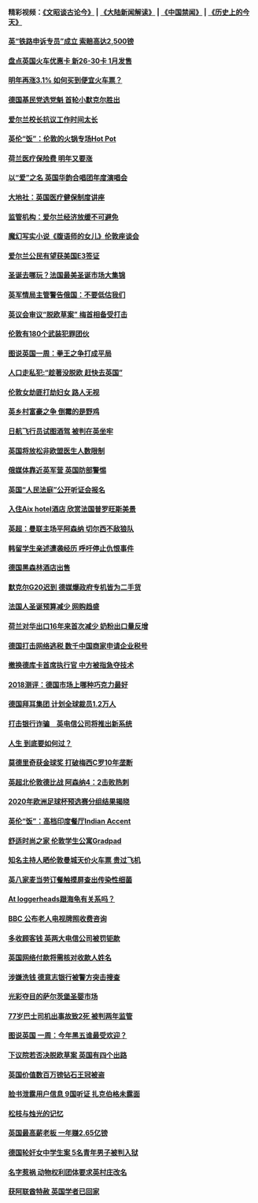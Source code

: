 #### 精彩视频：[《文昭谈古论今》](https://github.com/gfw-breaker/wenzhao/blob/master/README.md?t=12081531) | [《大陆新闻解读》](https://github.com/gfw-breaker/ntdtv-comedy/blob/master/README.md?t=12081531) | [《中国禁闻》](https://github.com/gfw-breaker/ntdtv-news/blob/master/README.md?t=12081531) | [《历史上的今天》](https://github.com/gfw-breaker/today-in-history/blob/master/README.md?t=12081531) 

#### [英“铁路申诉专员”成立 索赔高达2,500镑](../pages/nsc974/n10899001.md?t=12081531) 

#### [盘点英国火车优惠卡 新26-30卡 1月发售](../pages/nsc974/n10898992.md?t=12081531) 

#### [明年再涨3.1%   如何买到便宜火车票？](../pages/nsc974/n10898985.md?t=12081531) 

#### [德国基民党选党魁 首轮小默克尔胜出](../pages/nsc974/n10897678.md?t=12081531) 

#### [爱尔兰校长抗议工作时间太长](../pages/nsc974/n10897164.md?t=12081531) 

#### [英伦“饭”：伦敦的火锅专场Hot Pot](../pages/nsc974/n10897146.md?t=12081531) 

#### [荷兰医疗保险费 明年又要涨](../pages/nsc974/n10897113.md?t=12081531) 

#### [以“爱”之名 英国华韵合唱团年度演唱会](../pages/nsc974/n10897132.md?t=12081531) 

#### [大地社：英国医疗健保制度讲座](../pages/nsc974/n10897109.md?t=12081531) 

#### [监管机构：爱尔兰经济放缓不可避免](../pages/nsc974/n10897047.md?t=12081531) 

#### [魔幻写实小说《腹语师的女儿》伦敦座谈会](../pages/nsc974/n10897070.md?t=12081531) 

#### [爱尔兰公民有望获美国E3签证](../pages/nsc974/n10896956.md?t=12081531) 

#### [圣诞去哪玩？法国最美圣诞市场大集锦](../pages/nsc974/n10895365.md?t=12081531) 

#### [英军情局主管警告俄国：不要低估我们](../pages/nsc974/n10895238.md?t=12081531) 

#### [英议会审议“脱欧草案” 梅首相备受打击](../pages/nsc974/n10895260.md?t=12081531) 

#### [伦敦有180个武装犯罪团伙](../pages/nsc974/n10895487.md?t=12081531) 

#### [图说英国一周：拳王之争打成平局](../pages/nsc974/n10895330.md?t=12081531) 

#### [人口走私犯:“趁著没脱欧 赶快去英国”](../pages/nsc974/n10895316.md?t=12081531) 

#### [伦敦女劫匪打劫妇女 路人无视](../pages/nsc974/n10895309.md?t=12081531) 

#### [英乡村富豪之争  倒霉的是野鸡](../pages/nsc974/n10895305.md?t=12081531) 

#### [日航飞行员试图酒驾  被判在英坐牢](../pages/nsc974/n10895291.md?t=12081531) 

#### [英国将放松非欧盟医生人数限制](../pages/nsc974/n10895286.md?t=12081531) 

#### [俄媒体靠近英军营 英国防部警惕](../pages/nsc974/n10895265.md?t=12081531) 

#### [英国“人民法庭”公开听证会报名](../pages/nsc974/n10895219.md?t=12081531) 

#### [入住Aix hotel酒店 欣赏法国普罗旺斯美景](../pages/nsc974/n10894800.md?t=12081531) 

#### [英超：曼联主场平阿森纳 切尔西不敌狼队](../pages/nsc974/n10893786.md?t=12081531) 

#### [韩留学生亲述遭袭经历 呼吁停止仇恨事件](../pages/nsc974/n10893538.md?t=12081531) 

#### [德国黑森林酒店出售](../pages/nsc974/n10893286.md?t=12081531) 

#### [默克尔G20迟到 德媒爆政府专机皆为二手货](../pages/nsc974/n10892503.md?t=12081531) 

#### [法国人圣诞预算减少 网购趋盛](../pages/nsc974/n10892541.md?t=12081531) 

#### [荷兰对华出口16年来首次减少 奶粉出口量反增](../pages/nsc974/n10892601.md?t=12081531) 

#### [德国打击网络逃税 数千中国商家申请企业税号](../pages/nsc974/n10892430.md?t=12081531) 

#### [撤换德库卡首席执行官 中方被指急夺技术](../pages/nsc974/n10891177.md?t=12081531) 

#### [2018测评：德国市场上哪种巧克力最好](../pages/nsc974/n10891102.md?t=12081531) 

#### [德国拜耳集团 计划全球裁员1.2万人](../pages/nsc974/n10891082.md?t=12081531) 

#### [打击银行诈骗　英电信公司将推出新系统](../pages/nsc974/n10890987.md?t=12081531) 

#### [人生 到底要如何过？](../pages/nsc974/n10890980.md?t=12081531) 

#### [莫德里奇获金球奖 打破梅西C罗10年垄断](../pages/nsc974/n10890252.md?t=12081531) 

#### [英超北伦敦德比战 阿森纳4：2击败热刺](../pages/nsc974/n10887322.md?t=12081531) 

#### [2020年欧洲足球杯预选赛分组结果揭晓](../pages/nsc974/n10887348.md?t=12081531) 

#### [英伦“饭”：高档印度餐厅Indian Accent](../pages/nsc974/n10887152.md?t=12081531) 

#### [舒适时尚之家 伦敦学生公寓Gradpad](../pages/nsc974/n10887125.md?t=12081531) 

#### [知名主持人晒伦敦曼城天价火车票 贵过飞机](../pages/nsc974/n10887062.md?t=12081531) 

#### [英八家麦当劳订餐触摸屏查出传染性细菌](../pages/nsc974/n10886684.md?t=12081531) 

#### [At loggerheads跟海龟有关系吗？](../pages/nsc974/n10883586.md?t=12081531) 

#### [BBC 公布老人电视牌照收费咨询](../pages/nsc974/n10883556.md?t=12081531) 

#### [多收顾客钱 英两大电信公司被罚钜款](../pages/nsc974/n10883526.md?t=12081531) 

#### [英国网络付款将需核对收款人姓名](../pages/nsc974/n10883510.md?t=12081531) 

#### [涉嫌洗钱 德意志银行被警方突击搜查](../pages/nsc974/n10881516.md?t=12081531) 

#### [光彩夺目的萨尔茨堡圣婴市场](../pages/nsc974/n10881904.md?t=12081531) 

#### [77岁巴士司机出事故致2死 被判两年监管](../pages/nsc974/n10881843.md?t=12081531) 

#### [图说英国 一周：今年黑五谁最受欢迎？](../pages/nsc974/n10881815.md?t=12081531) 

#### [下议院若否决脱欧草案 英国有四个出路](../pages/nsc974/n10881130.md?t=12081531) 

#### [英国价值数百万镑钻石王冠被盗](../pages/nsc974/n10881169.md?t=12081531) 

#### [脸书泄露用户信息 9国听证 扎克伯格未露面](../pages/nsc974/n10881125.md?t=12081531) 

#### [松枝与烛光的记忆](../pages/nsc974/n10881139.md?t=12081531) 

#### [英国最高薪老板 一年赚2.65亿镑](../pages/nsc974/n10881230.md?t=12081531) 

#### [德国轮奸女中学生案 5名青年男子被判入狱](../pages/nsc974/n10880979.md?t=12081531) 

#### [名字惹祸  动物权利团体要求英村庄改名](../pages/nsc974/n10881160.md?t=12081531) 

#### [获阿联酋特赦 英国学者已回家](../pages/nsc974/n10881153.md?t=12081531) 


